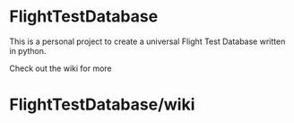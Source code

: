 # FlightTestDatabase
This is a personal project to create a universal Flight Test Database written in python.

Check out the wiki for more
# FlightTestDatabase/wiki
